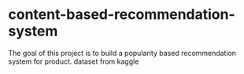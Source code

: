 # content-based-recommendation-system
The goal of this project is to build a popularity based recommendation system for product. dataset from kaggle
